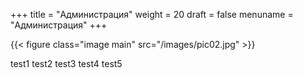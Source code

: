 +++
title = "Администрация"
weight = 20
draft = false
menuname = "Администрация"
+++

{{< figure class="image main" src="/images/pic02.jpg" >}}

test1 test2 test3
  test4 test5
